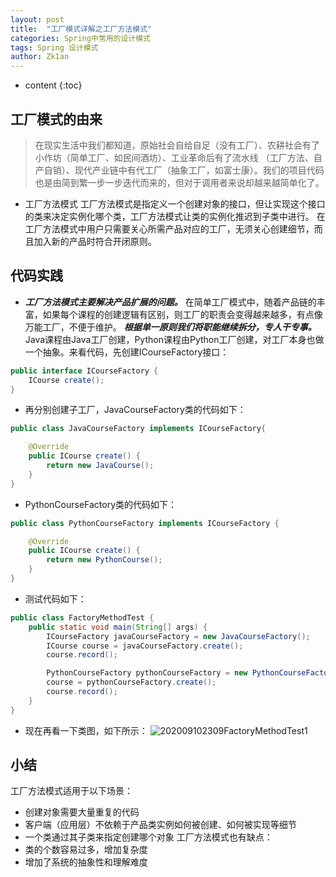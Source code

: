 ```yaml
---
layout: post
title:  "工厂模式详解之工厂方法模式"
categories: Spring中常用的设计模式
tags: Spring 设计模式
author: Zk1an
---
```


* content
{:toc}


## 工厂模式的由来
>在现实生活中我们都知道，原始社会自给自足（没有工厂）、农耕社会有了小作坊（简单工厂、如民间酒坊）、工业革命后有了流水线
（工厂方法、自产自销）、现代产业链中有代工厂（抽象工厂，如富士康）。我们的项目代码也是由简到繁一步一步迭代而来的，但对于调用者来说却越来越简单化了。

- 工厂方法模式
工厂方法模式是指定义一个创建对象的接口，但让实现这个接口的类来决定实例化哪个类，工厂方法模式让类的实例化推迟到子类中进行。
在工厂方法模式中用户只需要关心所需产品对应的工厂，无须关心创建细节，而且加入新的产品时符合开闭原则。

## 代码实践  
- ***工厂方法模式主要解决产品扩展的问题。*** 在简单工厂模式中，随着产品链的丰富，如果每个课程的创建逻辑有区别，则工厂的职责会变得越来越多，有点像万能工厂，不便于维护。
***根据单一原则我们将职能继续拆分，专人干专事。*** Java课程由Java工厂创建，Python课程由Python工厂创建，对工厂本身也做一个抽象。来看代码，先创建ICourseFactory接口：
```java
public interface ICourseFactory {
    ICourse create();
}
```

- 再分别创建子工厂，JavaCourseFactory类的代码如下：
```java
public class JavaCourseFactory implements ICourseFactory{

    @Override
    public ICourse create() {
        return new JavaCourse();
    }
}
```

- PythonCourseFactory类的代码如下：
```java
public class PythonCourseFactory implements ICourseFactory {

    @Override
    public ICourse create() {
        return new PythonCourse();
    }
}
```

- 测试代码如下：
```java
public class FactoryMethodTest {
    public static void main(String[] args) {
        ICourseFactory javaCourseFactory = new JavaCourseFactory();
        ICourse course = javaCourseFactory.create();
        course.record();

        PythonCourseFactory pythonCourseFactory = new PythonCourseFactory();
        course = pythonCourseFactory.create();
        course.record();
    }
}
```
- 现在再看一下类图，如下所示：
![202009102309FactoryMethodTest1](https://gitee.com/zhaokeyan/pic_repo/raw/master/uPic/%202020%2009%2010%2023%2009FactoryMethodTest1.png)
## 小结
工厂方法模式适用于以下场景：
- 创建对象需要大量重复的代码
- 客户端（应用层）不依赖于产品类实例如何被创建、如何被实现等细节
- 一个类通过其子类来指定创建哪个对象
工厂方法模式也有缺点：
- 类的个数容易过多，增加复杂度
- 增加了系统的抽象性和理解难度

